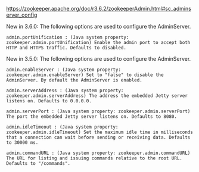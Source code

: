 https://zookeeper.apache.org/doc/r3.6.2/zookeeperAdmin.html#sc_adminserver_config

New in 3.6.0: The following options are used to configure the AdminServer.

    admin.portUnification : (Java system property: zookeeper.admin.portUnification) Enable the admin port to accept both HTTP and HTTPS traffic. Defaults to disabled.

New in 3.5.0: The following options are used to configure the AdminServer.

    admin.enableServer : (Java system property: zookeeper.admin.enableServer) Set to "false" to disable the AdminServer. By default the AdminServer is enabled.
    
    admin.serverAddress : (Java system property: zookeeper.admin.serverAddress) The address the embedded Jetty server listens on. Defaults to 0.0.0.0.
    
    admin.serverPort : (Java system property: zookeeper.admin.serverPort) The port the embedded Jetty server listens on. Defaults to 8080.
    
    admin.idleTimeout : (Java system property: zookeeper.admin.idleTimeout) Set the maximum idle time in milliseconds that a connection can wait before sending or receiving data. Defaults to 30000 ms.
    
    admin.commandURL : (Java system property: zookeeper.admin.commandURL) The URL for listing and issuing commands relative to the root URL. Defaults to "/commands".